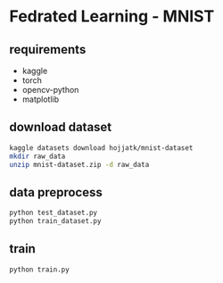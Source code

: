 # Fedrated Learning - MNIST

## requirements

- kaggle
- torch
- opencv-python
- matplotlib

## download dataset

```bash
kaggle datasets download hojjatk/mnist-dataset
mkdir raw_data
unzip mnist-dataset.zip -d raw_data
```

## data preprocess

```bash
python test_dataset.py
python train_dataset.py
```

## train

```bash
python train.py
```